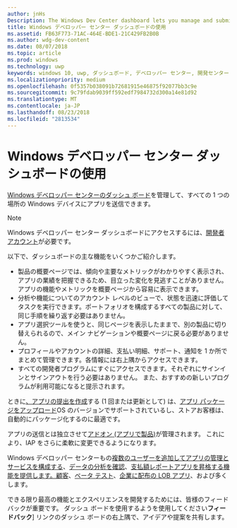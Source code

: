 ```yaml
---
author: jnHs
Description: The Windows Dev Center dashboard lets you manage and submit all of your apps for Windows devices in one place.
title: Windows デベロッパー センター ダッシュボードの使用
ms.assetid: FB63F773-71AC-464E-BDE1-21C429FB2B0B
ms.author: wdg-dev-content
ms.date: 08/07/2018
ms.topic: article
ms.prod: windows
ms.technology: uwp
keywords: windows 10, uwp, ダッシュボード, デベロッパー センター, 開発センター
ms.localizationpriority: medium
ms.openlocfilehash: 0f5357b038091b72681915e46875f92077bb3c9e
ms.sourcegitcommit: 9c79fdab9039ff592edf7984732d300a14e81d92
ms.translationtype: MT
ms.contentlocale: ja-JP
ms.lasthandoff: 08/23/2018
ms.locfileid: "2813534"
---
```

# <a name="using-the-windows-dev-center-dashboard"></a>Windows デベロッパー センター ダッシュボードの使用


[Windows デベロッパー センターのダッシュ ボード](https://partner.microsoft.com/dashboard)を管理して、すべての 1 つの場所の Windows デバイスにアプリを送信できます。

> [!NOTE]
> Windows デベロッパー センター ダッシュボードにアクセスするには、[開発者アカウント](http://go.microsoft.com/fwlink/p/?LinkId=615100)が必要です。

以下で、ダッシュボードの主な機能をいくつかご紹介します。

- 製品の概要ページでは、傾向や主要なメトリックがわかりやすく表示され、アプリの業績を把握できるため、目立った変化を見逃すことがありません。 アプリの機能やメトリックを概要ページから容易に表示できます。
- 分析や機能についてのアカウント レベルのビューで、状態を迅速に評価してタスクを実行できます。ポートフォリオを構成するすべての製品に対して、同じ手順を繰り返す必要はありません。
- アプリ選択ツールを使うと、同じページを表示したままで、別の製品に切り替えられるので、メイン ナビゲーションや概要ページに戻る必要がありません。
- プロフィールやアカウントの詳細、支払い明細、サポート、通知を 1 か所でまとめて管理できます。各情報には右上隅からアクセスできます。
- すべての開発者プログラムにすぐにアクセスできます。それぞれにサインインとサインアウトを行う必要はありません。 また、おすすめの新しいプログラムが利用可能になると提示されます。

ときに[、アプリの提出を作成](app-submissions.md)する (1 回または更新として) は、[アプリ パッケージをアップロード](upload-app-packages.md)OS のバージョンでサポートされているし、ストアお客様は、自動的にパッケージ化するのに最適です。

アプリの送信とは独立させて[アドオン (アプリで製品)](add-on-submissions.md)が管理されます。 これにより、IAP をさらに柔軟に変更できるようになります。

Windows デベロッパー センターもの[複数のユーザーを追加して](manage-account-users.md)[アプリの管理とサービスを構成する](app-management-and-services.md)、[データの分析を確認](analytics.md)、[支払額レポート](payout-summary.md)[アプリを昇格する](attract-customers-and-promote-your-apps.md)[機能を提供します。顧客](engage-with-your-customers.md)、[ベータ テスト](beta-testing-and-targeted-distribution.md)、[企業に配布の LOB アプリ](distribute-lob-apps-to-enterprises.md)、および多くします。

できる限り最高の機能とエクスペリエンスを開発するためには、皆様のフィードバックが重要です。 ダッシュ ボードを使用するようを使用してください**フィードバック**] リンクのダッシュ ボードの右上隅で、アイデアや提案を共有します。


 

 




